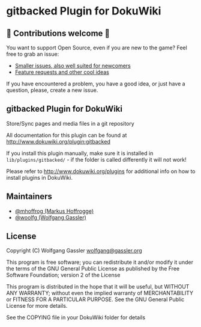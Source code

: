 # gitbacked Plugin for DokuWiki

## :green_heart: Contributions welcome :green_heart:

You want to support Open Source, even if you are new to the game?
Feel free to grab an issue:

- [Smaller issues, also well suited for newcomers](https://github.com/woolfg/dokuwiki-plugin-gitbacked/issues?q=is%3Aissue+is%3Aopen+label%3Acontributionwelcome)
- [Feature requests and other cool ideas](https://github.com/woolfg/dokuwiki-plugin-gitbacked/issues?q=is%3Aissue+is%3Aopen+label%3A%22feature+request%22)

If you have encountered a problem, you have a good idea, or just have a question, please, create a new issue.

## gitbacked Plugin for DokuWiki

Store/Sync pages and media files in a git repository

All documentation for this plugin can be found at
http://www.dokuwiki.org/plugin:gitbacked

If you install this plugin manually, make sure it is installed in
`lib/plugins/gitbacked/` - if the folder is called differently it
will not work!

Please refer to http://www.dokuwiki.org/plugins for additional info
on how to install plugins in DokuWiki.

## Maintainers

- [@mhoffrog (Markus Hoffrogge)](https://github.com/mhoffrog)
- [@woolfg (Wolfgang Gassler)](https://github.com/woolfg)

## License

Copyright (C) Wolfgang Gassler <wolfgang@gassler.org>

This program is free software; you can redistribute it and/or modify
it under the terms of the GNU General Public License as published by
the Free Software Foundation; version 2 of the License

This program is distributed in the hope that it will be useful,
but WITHOUT ANY WARRANTY; without even the implied warranty of
MERCHANTABILITY or FITNESS FOR A PARTICULAR PURPOSE.  See the
GNU General Public License for more details.

See the COPYING file in your DokuWiki folder for details
